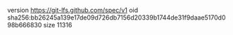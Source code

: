 version https://git-lfs.github.com/spec/v1
oid sha256:bb26245a139e17de09d726db7156d20339b1744de31f9daae5170d098b666830
size 11316
